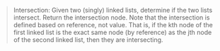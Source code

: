 > Intersection: Given two (singly) linked lists, determine if the two lists intersect. Return the intersection node. Note that the intersection is defined based on reference, not value. That is, if the kth node of the first linked list is the exact same node (by reference) as the jth node of the second linked list, then they are intersecting.
